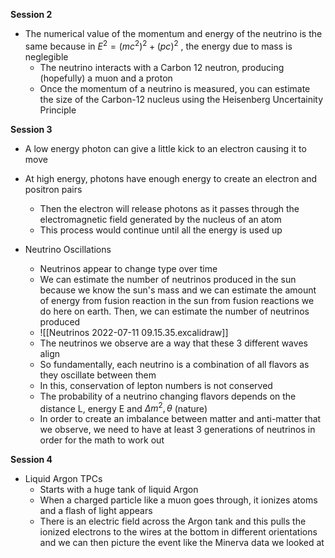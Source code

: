 **Session 2**

- The numerical value of the momentum and energy of the neutrino is the same because in $E^2 = (mc^2)^2 + (pc)^2$ , the energy due to mass is neglegible
	- The neutrino interacts with a Carbon 12 neutron, producing (hopefully) a muon and a proton
	- Once the momentum of a neutrino is measured, you can estimate the size of the Carbon-12 nucleus using the Heisenberg Uncertainity Principle
 

**Session 3**

- A low energy photon can give a little kick to an electron causing it to move
- At high energy, photons have enough energy to create an electron and positron pairs
	- Then the electron will release photons as it passes through the electromagnetic field generated by the nucleus of an atom
	- This process would continue until all the energy is used up

- Neutrino Oscillations
	- Neutrinos appear to change type over time
	- We can estimate the number of neutrinos produced in the sun because we know the sun's mass and we can estimate the amount of energy from fusion reaction in the sun from fusion reactions we do here on earth. Then, we can estimate the number of neutrinos produced
	- ![[Neutrinos 2022-07-11 09.15.35.excalidraw]]
	- The neutrinos we observe are a way that these 3 different waves align
	- So fundamentally, each neutrino is a combination of all flavors as they oscillate between them
	- In this, conservation of lepton numbers is not conserved
	- The probability of a neutrino changing flavors depends on the distance L, energy E and $\Delta m^2 , \theta$ (nature)
	- In order to create an imbalance between matter and anti-matter that we observe, we need to have at least 3 generations of neutrinos in order for the math to work out


**Session 4**

- Liquid Argon TPCs
	- Starts with a huge tank of liquid Argon
	- When a charged particle like a muon goes through, it ionizes atoms and a flash of light appears
	- There is an electric field across the Argon tank and this pulls the ionized electrons to the wires at the bottom in different orientations and we can then picture the event like the Minerva data we looked at